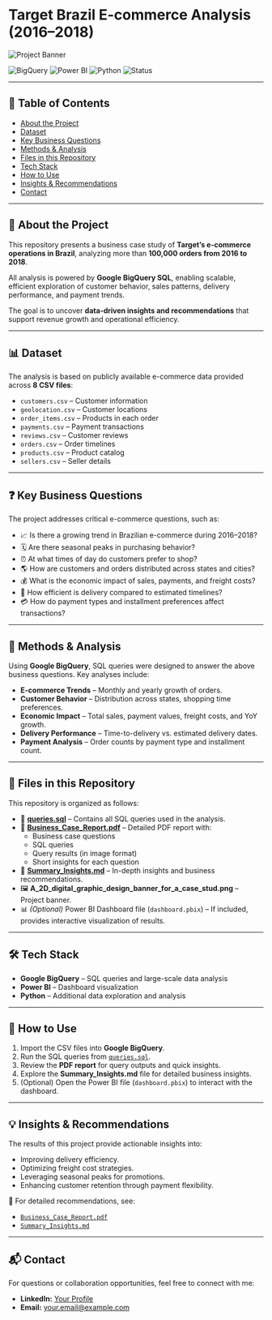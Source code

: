 

# Target Brazil E-commerce Analysis (2016–2018)

![Project Banner](assets/A_2D_digital_graphic_design_banner_for_a_case_stud.png)

![BigQuery](https://img.shields.io/badge/SQL-BigQuery-blue?logo=googlecloud) 
![Power BI](https://img.shields.io/badge/BI-Power%20BI-yellow?logo=powerbi)
![Python](https://img.shields.io/badge/Code-Python-green?logo=python)
![Status](https://img.shields.io/badge/Status-Completed-brightgreen)

---

## 📑 Table of Contents
- [About the Project](#about-the-project)
- [Dataset](#dataset)
- [Key Business Questions](#key-business-questions)
- [Methods & Analysis](#methods--analysis)
- [Files in this Repository](#files-in-this-repository)
- [Tech Stack](#tech-stack)
- [How to Use](#how-to-use)
- [Insights & Recommendations](#insights--recommendations)
- [Contact](#contact)

---

## 📌 About the Project
This repository presents a business case study of **Target’s e-commerce operations in Brazil**, analyzing more than **100,000 orders from 2016 to 2018**.  

All analysis is powered by **Google BigQuery SQL**, enabling scalable, efficient exploration of customer behavior, sales patterns, delivery performance, and payment trends.  

The goal is to uncover **data-driven insights and recommendations** that support revenue growth and operational efficiency.

---

## 📊 Dataset
The analysis is based on publicly available e-commerce data provided across **8 CSV files**:  

- `customers.csv` – Customer information  
- `geolocation.csv` – Customer locations  
- `order_items.csv` – Products in each order  
- `payments.csv` – Payment transactions  
- `reviews.csv` – Customer reviews  
- `orders.csv` – Order timelines  
- `products.csv` – Product catalog  
- `sellers.csv` – Seller details  

---

## ❓ Key Business Questions
The project addresses critical e-commerce questions, such as:  
- 📈 Is there a growing trend in Brazilian e-commerce during 2016–2018?  
- 🗓️ Are there seasonal peaks in purchasing behavior?  
- ⏰ At what times of day do customers prefer to shop?  
- 🌎 How are customers and orders distributed across states and cities?  
- 💰 What is the economic impact of sales, payments, and freight costs?  
- 🚚 How efficient is delivery compared to estimated timelines?  
- 💳 How do payment types and installment preferences affect transactions?  

---

## 🔎 Methods & Analysis
Using **Google BigQuery**, SQL queries were designed to answer the above business questions. Key analyses include:  

- **E-commerce Trends** – Monthly and yearly growth of orders.  
- **Customer Behavior** – Distribution across states, shopping time preferences.  
- **Economic Impact** – Total sales, payment values, freight costs, and YoY growth.  
- **Delivery Performance** – Time-to-delivery vs. estimated delivery dates.  
- **Payment Analysis** – Order counts by payment type and installment count.  

---

## 📂 Files in this Repository
This repository is organized as follows:  

- 📜 **[queries.sql](queries.sql)** – Contains all SQL queries used in the analysis.  
- 📕 **[Business_Case_Report.pdf](Business_Case_Report.pdf)** – Detailed PDF report with:  
  - Business case questions  
  - SQL queries  
  - Query results (in image format)  
  - Short insights for each question  
- 📑 **[Summary_Insights.md](Summary_Insights.md)** – In-depth insights and business recommendations.  
- 🖼️ **A_2D_digital_graphic_design_banner_for_a_case_stud.png** – Project banner.  
- 📊 *(Optional)* Power BI Dashboard file (`dashboard.pbix`) – If included, provides interactive visualization of results.  

---

## 🛠 Tech Stack
- **Google BigQuery** – SQL queries and large-scale data analysis  
- **Power BI** – Dashboard visualization  
- **Python** – Additional data exploration and analysis  

---

## 🚀 How to Use
1. Import the CSV files into **Google BigQuery**.  
2. Run the SQL queries from [`queries.sql`](queries.sql).  
3. Review the **PDF report** for query outputs and quick insights.  
4. Explore the **Summary_Insights.md** file for detailed business insights.  
5. (Optional) Open the Power BI file (`dashboard.pbix`) to interact with the dashboard.  

---

## 💡 Insights & Recommendations
The results of this project provide actionable insights into:  
- Improving delivery efficiency.  
- Optimizing freight cost strategies.  
- Leveraging seasonal peaks for promotions.  
- Enhancing customer retention through payment flexibility.  

📕 For detailed recommendations, see:  
- [`Business_Case_Report.pdf`](Business_Case_Report.pdf)  
- [`Summary_Insights.md`](Summary_Insights.md)  

---

## 📬 Contact
For questions or collaboration opportunities, feel free to connect with me:  
- **LinkedIn:** [Your Profile](#)  
- **Email:** your.email@example.com  
